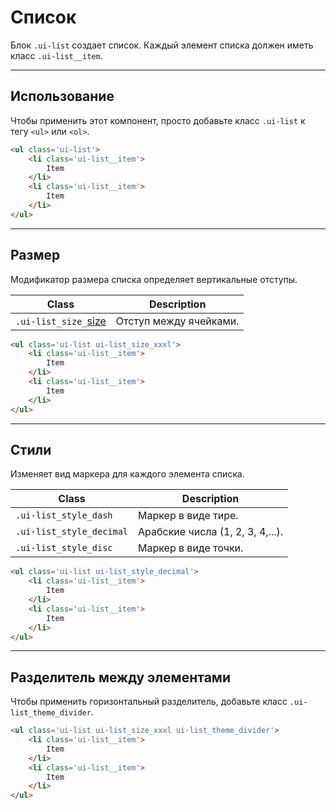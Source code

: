 <!--
docs/blocks/list|8
-->

# Список

Блок `.ui-list` создает список. Каждый элемент списка должен иметь класс `.ui-list__item`.

---

## Использование

Чтобы применить этот компонент, просто добавьте класс `.ui-list` к тегу `<ul>` или `<ol>`.


``` html
<ul class='ui-list'>
    <li class='ui-list__item'>
        Item
    </li>
    <li class='ui-list__item'>
        Item
    </li>
</ul>
```

---

## Размер

Модификатор размера списка определяет вертикальные отступы.

|         Class         |         Description         |
|-----------------------|-----------------------------|
|  `.ui-list_size_`[size](docs/base/sizes.html)  | Отступ между ячейками.  |

``` html
<ul class='ui-list ui-list_size_xxxl'>
    <li class='ui-list__item'>
        Item
    </li>
    <li class='ui-list__item'>
        Item
    </li>
</ul>
```
---

## Стили

Изменяет вид маркера для каждого элемента списка.

|            Class          |            Description            |
|---------------------------|-----------------------------------|
|  `.ui-list_style_dash`    |  Маркер в виде тире.              |
|  `.ui-list_style_decimal` |  Арабские числа (1, 2, 3, 4,...). |
|  `.ui-list_style_disc`    |  Маркер в виде точки.             |

``` html
<ul class='ui-list ui-list_style_decimal'>
    <li class='ui-list__item'>
        Item
    </li>
    <li class='ui-list__item'>
        Item
    </li>
</ul>
```

---

## Разделитель между элементами

Чтобы применить горизонтальный разделитель, добавьте класс `.ui-list_theme_divider`.

``` html
<ul class='ui-list ui-list_size_xxxl ui-list_theme_divider'>
    <li class='ui-list__item'>
        Item
    </li>
    <li class='ui-list__item'>
        Item
    </li>
</ul>
```
